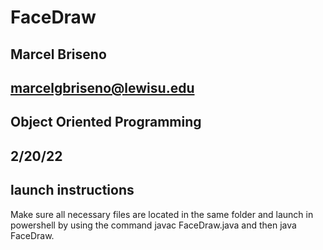 # FaceDraw
## Marcel Briseno
## marcelgbriseno@lewisu.edu
## Object Oriented Programming
## 2/20/22
## launch instructions
Make sure all necessary files are located in the same folder and launch in powershell by using the command  javac FaceDraw.java  and then java FaceDraw.

